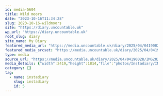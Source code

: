 ```yaml
---
id: media-5604
title: Wild moors
date: "2023-10-16T11:34:28"
slug: 2023-10-16-wildmoors
site: "https://diary.uncountable.uk"
wp_url: "https://diary.uncountable.uk"
root_slug: diary
site_name: My Diary
featured_media_url: "https://media.uncountable.uk/diary/2025/04/04190028/IMG20231016123428.webp"
featured_media_srcset: "https://media.uncountable.uk/diary/2025/04/04190028/IMG20231016123428-300x225.webp 300w, https://media.uncountable.uk/diary/2025/04/04190028/IMG20231016123428-1024x768.webp 1024w, https://media.uncountable.uk/diary/2025/04/04190028/IMG20231016123428-150x150.webp 150w, https://media.uncountable.uk/diary/2025/04/04190028/IMG20231016123428-640x480.webp 640w, https://media.uncountable.uk/diary/2025/04/04190028/IMG20231016123428.webp 2419w"
type: media
source_url: "https://media.uncountable.uk/diary/2025/04/04190028/IMG20231016123428.webp"
media_details: {"width":2419,"height":1814,"file":"photos/Instadiary/IMG20231016123428.webp","filesize":169430,"sizes":{"medium":{"file":"IMG20231016123428-300x225.webp","width":300,"height":225,"filesize":13004,"mime_type":"image/webp","source_url":"https://media.uncountable.uk/diary/2025/04/04190028/IMG20231016123428-300x225.webp"},"large":{"file":"IMG20231016123428-1024x768.webp","width":1024,"height":768,"filesize":102028,"mime_type":"image/webp","source_url":"https://media.uncountable.uk/diary/2025/04/04190028/IMG20231016123428-1024x768.webp"},"thumbnail":{"file":"IMG20231016123428-150x150.webp","width":150,"height":150,"filesize":4928,"mime_type":"image/webp","source_url":"https://media.uncountable.uk/diary/2025/04/04190028/IMG20231016123428-150x150.webp"},"mobwidth":{"file":"IMG20231016123428-640x480.webp","width":640,"height":480,"filesize":50064,"mime_type":"image/webp","source_url":"https://media.uncountable.uk/diary/2025/04/04190028/IMG20231016123428-640x480.webp"},"full":{"file":"IMG20231016123428.webp","width":2419,"height":1814,"mime_type":"image/webp","source_url":"https://media.uncountable.uk/diary/2025/04/04190028/IMG20231016123428.webp"}},"image_meta":{"aperture":"0","credit":"","camera":"","caption":"","created_timestamp":"0","copyright":"","focal_length":"0","iso":"0","shutter_speed":"0","title":"","orientation":"0","keywords":[]}}
category: []
tag:
  - name: instadiary
    slug: instadiary
    id: 5
---
```


